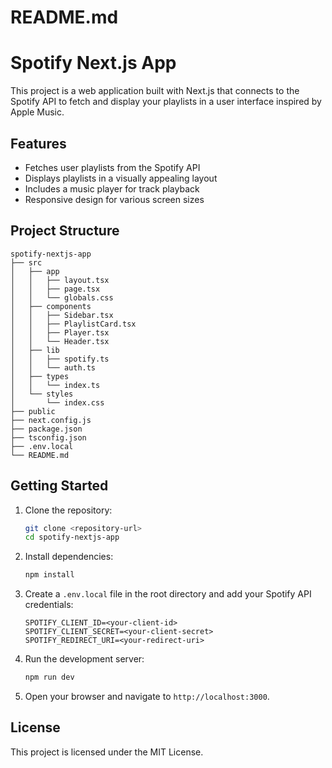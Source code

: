 # README.md

# Spotify Next.js App

This project is a web application built with Next.js that connects to the Spotify API to fetch and display your playlists in a user interface inspired by Apple Music.

## Features

- Fetches user playlists from the Spotify API
- Displays playlists in a visually appealing layout
- Includes a music player for track playback
- Responsive design for various screen sizes

## Project Structure

```
spotify-nextjs-app
├── src
│   ├── app
│   │   ├── layout.tsx
│   │   ├── page.tsx
│   │   └── globals.css
│   ├── components
│   │   ├── Sidebar.tsx
│   │   ├── PlaylistCard.tsx
│   │   ├── Player.tsx
│   │   └── Header.tsx
│   ├── lib
│   │   ├── spotify.ts
│   │   └── auth.ts
│   ├── types
│   │   └── index.ts
│   └── styles
│       └── index.css
├── public
├── next.config.js
├── package.json
├── tsconfig.json
├── .env.local
└── README.md
```

## Getting Started

1. Clone the repository:
   ```bash
   git clone <repository-url>
   cd spotify-nextjs-app
   ```

2. Install dependencies:
   ```bash
   npm install
   ```

3. Create a `.env.local` file in the root directory and add your Spotify API credentials:
   ```
   SPOTIFY_CLIENT_ID=<your-client-id>
   SPOTIFY_CLIENT_SECRET=<your-client-secret>
   SPOTIFY_REDIRECT_URI=<your-redirect-uri>
   ```

4. Run the development server:
   ```bash
   npm run dev
   ```

5. Open your browser and navigate to `http://localhost:3000`.

## License

This project is licensed under the MIT License.